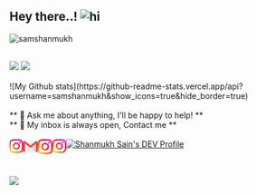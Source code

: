 ## Hey there..! <img src="https://user-images.githubusercontent.com/1303154/88677602-1635ba80-d120-11ea-84d8-d263ba5fc3c0.gif" width="34px" alt="hi">

<p align="left"> <img src=https://komarev.com/ghpvc/?username=samshanmukh alt=samshanmukh> </p>



<!--
**samshanmukh/samshanmukh** is a ✨ _special_ ✨ repository because its `README.md` (this file) appears on your GitHub profile.

Here are some ideas to get you started:

- 🔭 I’m currently working on ...
- 🌱 I’m currently learning ...
- 👯 I’m looking to collaborate on ...
- 🤔 I’m looking for help with ...
- 💬 Ask me about ...
- 📫 How to reach me: ...
- 😄 Pronouns: ...
- ⚡ Fun fact: ...
-->

<br>
<code><a href="https://flutter.dev/" target="_blank"><img height="50" src="https://www.vectorlogo.zone/logos/flutterio/flutterio-ar21.svg"></a></code>
<code><a href="https://aws.amazon.com/" target="_blank"><img height="50" src="https://www.vectorlogo.zone/logos/amazon_aws/amazon_aws-ar21.svg"></a></code>
<br>
<br>
![My Github stats](https://github-readme-stats.vercel.app/api?username=samshanmukh&show_icons=true&hide_border=true)
<br>
<br>
** 💬 Ask me about anything, I'll be happy to help! **
<br>
** 💬 My inbox is always open, Contact me **
<br>
<br> 
<a href="https://in.linkedin.com/in/samshanmukh" target="_blank">
    <img align="left" alt="Shanmukh Sain | Linkedin" width="24px" src="https://github.com/samshanmukh/samshanmukh/blob/master/Linkedin.svg" />
</a>
<a href="mailto:shanmukhsain@gmail.com" target="_blank">
    <img align="left" alt="Shanmukh Sain | Gmail" width="26px" src="https://github.com/samshanmukh/samshanmukh/blob/master/Gmail.svg" />
</a>
<a href="https://twitter.com/samshanmukh" target="_blank">
    <img align="left" alt="Shanmukh Sain | Twitter" width="26px" src="https://github.com/samshanmukh/samshanmukh/blob/master/Twitter.svg" />
</a>
<a href="https://www.instagram.com/samshanmukh/" target="_blank">
    <img align="left" alt="Shanmukh Sain | Instagram" width="24px" src="https://github.com/samshanmukh/samshanmukh/blob/master/Instagram.svg"  />
</a>
<a href="https://dev.to/samshanmukh" target="_blank">
    <img src="https://d2fltix0v2e0sb.cloudfront.net/dev-badge.svg" alt="Shanmukh Sain's DEV Profile" height="30" width="30">
</a>
<br><br><br>

![](https://visitor-badge.glitch.me/badge?page_id=samshanmukh.samshanmukh)